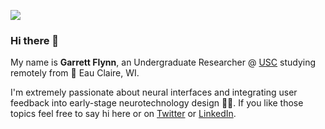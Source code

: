 <a align="center" href="http://garrettflynn.com"><img src="brain.gif"/></a>

### Hi there 👋

My name is **Garrett Flynn**, an Undergraduate Researcher @ [USC](https://usc.edu) studying remotely from 🐄 Eau Claire, WI.

I'm extremely passionate about neural interfaces and integrating user feedback into early-stage neurotechnology design 🧠📲. If you like those topics feel free to say hi here or on [Twitter](https://twitter.com/garrettmflynn) or [LinkedIn](https://linkedin.com/in/garrettmflynn).
